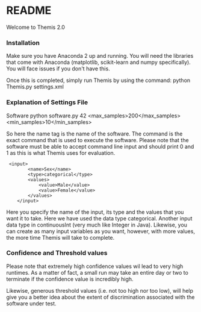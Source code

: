 # README

Welcome to Themis 2.0

### Installation

Make sure you have Anaconda 2 up and running. You will need the libraries that come with Anaconda (matplotlib, scikit-learn and numpy specifically). You will face issues if you don't have this. 

Once this is completed, simply run Themis by using the command:
python Themis.py settings.xml


### Explanation of Settings File

<name>Software</name>
    <command>python software.py</command>
    <seed>42</seed>
    <max_samples>200</max_samples>
    <min_samples>10</min_samples>

So here the name tag is the name of the software.
The command is the exact command that is used to execute the software. Please note that the software must be able to accept command line input and should print 0 and 1 as this is what Themis uses for evaluation. 


     <input>
            <name>Sex</name>
            <type>categorical</type>
            <values>
                <value>Male</value>
                <value>Female</value>
            </values>
        </input>

Here you specify the name of the input, its type and the values that you want it to take. Here we have used the data type categorical. Another input data type in continuousInt (very much like Integer in Java). Likewise, you can create as many input variables as you want, however, with more values, the more time Themis will take to complete.

### Confidence and Threshold values

Please note that extremely high confidence values wil lead to very high runtimes. As a matter of fact, a small run may take an entire day or two to   terminate if the confidence value is incredibly high.

Likewise, generous threshold values (i.e. not too high nor too low), will help give you a better idea about the extent of discrimination associated with the software under test. 




   [express]: <http://expressjs.com>
   [AngularJS]: <http://angularjs.org>
   [Gulp]: <http://gulpjs.com>

   [PlDb]: <https://github.com/joemccann/dillinger/tree/master/plugins/dropbox/README.md>
   [PlGh]: <https://github.com/joemccann/dillinger/tree/master/plugins/github/README.md>
   [PlGd]: <https://github.com/joemccann/dillinger/tree/master/plugins/googledrive/README.md>
   [PlOd]: <https://github.com/joemccann/dillinger/tree/master/plugins/onedrive/README.md>
   [PlMe]: <https://github.com/joemccann/dillinger/tree/master/plugins/medium/README.md>
   [PlGa]: <https://github.com/RahulHP/dillinger/blob/master/plugins/googleanalytics/README.md>
